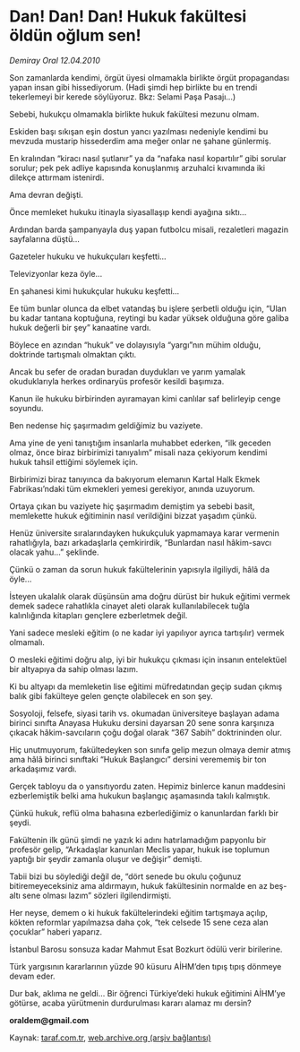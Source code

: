 # Dan! Dan! Dan! Hukuk fakültesi öldün oğlum sen!

*Demiray Oral 12.04.2010*

<div class="yazi"><p>Son zamanlarda kendimi, örgüt üyesi olmamakla birlikte örgüt propagandası yapan insan gibi hissediyorum. (Hadi şimdi hep birlikte bu en trendi tekerlemeyi bir kerede söylüyoruz. Bkz: Selami Paşa Pasajı...)</p>
<p>Sebebi, hukukçu olmamakla birlikte hukuk fakültesi mezunu olmam.</p>
<p>Eskiden başı sıkışan eşin dostun yancı yazılması nedeniyle kendimi bu mevzuda mustarip hissederdim ama meğer onlar ne şahane günlermiş.</p>
<p>En kralından “kiracı nasıl şutlanır” ya da “nafaka nasıl kopartılır” gibi sorular sorulur; pek pek adliye kapısında konuşlanmış arzuhalci kıvamında iki dilekçe attırmam istenirdi.</p>
<p>Ama devran değişti.</p>
<p>Önce memleket hukuku itinayla siyasallaşıp kendi ayağına sıktı...</p>
<p>Ardından barda şampanyayla duş yapan futbolcu misali, rezaletleri magazin sayfalarına düştü...</p>
<p>Gazeteler hukuku ve hukukçuları keşfetti...</p>
<p>Televizyonlar keza öyle...</p>
<p>En şahanesi kimi hukukçular hukuku keşfetti...</p>
<p>Ee tüm bunlar olunca da elbet vatandaş bu işlere şerbetli olduğu için, “Ulan bu kadar tantana koptuğuna, reytingi bu kadar yüksek olduğuna göre galiba hukuk değerli bir şey” kanaatine vardı.</p>
<p>Böylece en azından “hukuk” ve dolayısıyla “yargı”nın mühim olduğu, doktrinde tartışmalı olmaktan çıktı.</p>
<p>Ancak bu sefer de oradan buradan duydukları ve yarım yamalak okuduklarıyla herkes ordinaryüs profesör kesildi başımıza.</p>
<p>Kanun ile hukuku birbirinden ayıramayan kimi canlılar saf belirleyip cenge soyundu.</p>
<p>Ben nedense hiç şaşırmadım geldiğimiz bu vaziyete.</p>
<p>Ama yine de yeni tanıştığım insanlarla muhabbet ederken, “ilk geceden olmaz, önce biraz birbirimizi tanıyalım” misali naza çekiyorum kendimi hukuk tahsil ettiğimi söylemek için.</p>
<p>Birbirimizi biraz tanıyınca da bakıyorum elemanın Kartal Halk Ekmek Fabrikası’ndaki tüm ekmekleri yemesi gerekiyor, anında uzuyorum.</p>
<p>Ortaya çıkan bu vaziyete hiç şaşırmadım demiştim ya sebebi basit, memlekette hukuk eğitiminin nasıl verildiğini bizzat yaşadım çünkü.</p>
<p>Henüz üniversite sıralarındayken hukukçuluk yapmamaya karar vermenin rahatlığıyla, bazı arkadaşlarla çemkirirdik, “Bunlardan nasıl hâkim-savcı olacak yahu...” şeklinde.</p>
<p>Çünkü o zaman da sorun hukuk fakültelerinin yapısıyla ilgiliydi, hâlâ da öyle...</p>
<p>İsteyen ukalalık olarak düşünsün ama doğru dürüst bir hukuk eğitimi vermek demek sadece rahatlıkla cinayet aleti olarak kullanılabilecek tuğla kalınlığında kitapları gençlere ezberletmek değil.</p>
<p>Yani sadece mesleki eğitim (o ne kadar iyi yapılıyor ayrıca tartışılır) vermek olmamalı.</p>
<p>O mesleki eğitimi doğru alıp, iyi bir hukukçu çıkması için insanın entelektüel bir altyapıya da sahip olması lazım.</p>
<p>Ki bu altyapı da memleketin lise eğitimi müfredatından geçip sudan çıkmış balık gibi fakülteye gelen gençte olabilecek en son şey.</p>
<p>Sosyoloji, felsefe, siyasi tarih vs. okumadan üniversiteye başlayan adama birinci sınıfta Anayasa Hukuku dersini dayarsan 20 sene sonra karşınıza çıkacak hâkim-savcıların çoğu doğal olarak “367 Sabih” doktrininden olur.</p>
<p>Hiç unutmuyorum, fakültedeyken son sınıfa gelip mezun olmaya demir atmış ama hâlâ birinci sınıftaki “Hukuk Başlangıcı” dersini verememiş bir ton arkadaşımız vardı.</p>
<p>Gerçek tabloyu da o yansıtıyordu zaten. Hepimiz binlerce kanun maddesini ezberlemiştik belki ama hukukun başlangıç aşamasında takılı kalmıştık.</p>
<p>Çünkü hukuk, reflü olma bahasına ezberlediğimiz o kanunlardan farklı bir şeydi.</p>
<p>Fakültenin ilk günü şimdi ne yazık ki adını hatırlamadığım papyonlu bir profesör gelip, “Arkadaşlar kanunları Meclis yapar, hukuk ise toplumun yaptığı bir şeydir zamanla oluşur ve değişir” demişti.</p>
<p>Tabii bizi bu söylediği değil de, “dört senede bu okulu çoğunuz bitiremeyeceksiniz ama aldırmayın, hukuk fakültesinin normalde en az beş-altı sene olması lazım” sözleri ilgilendirmişti.</p>
<p>Her neyse, demem o ki hukuk fakültelerindeki eğitim tartışmaya açılıp, kökten reformlar yapılmazsa daha çok, “tek celsede 15 sene ceza alan çocuklar” haberi yaparız.</p>
<p>İstanbul Barosu sonsuza kadar Mahmut Esat Bozkurt ödülü verir birilerine.</p>
<p>Türk yargısının kararlarının yüzde 90 küsuru AİHM’den tıpış tıpış dönmeye devam eder.</p>
<p>Dur bak, aklıma ne geldi... Bir öğrenci Türkiye’deki hukuk eğitimini AİHM’ye götürse, acaba yürütmenin durdurulması kararı alamaz mı dersin?</p>
<p><b>oraldem@gmail.com</b></p></div>

Kaynak: [taraf.com.tr](http://taraf.com.tr:80/makale/10852.htm), [web.archive.org (arşiv bağlantısı)](http://web.archive.org/web/20100415181126/http://taraf.com.tr:80/makale/10852.htm)
